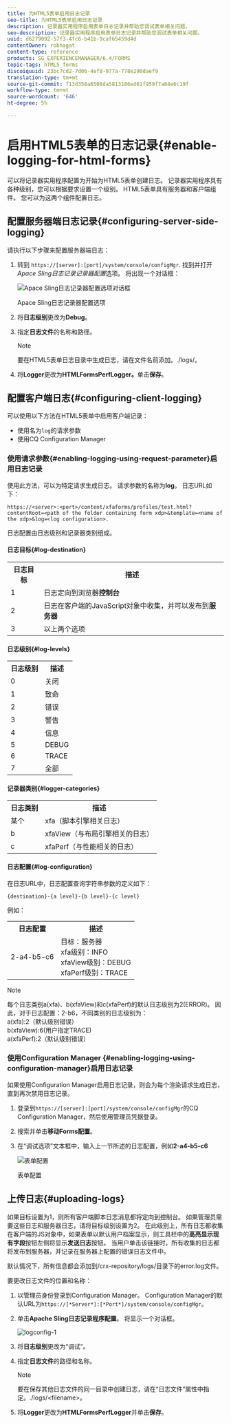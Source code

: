 ```yaml
---
title: 为HTML5表单启用日志记录
seo-title: 为HTML5表单启用日志记录
description: 记录器实用程序启用表单日志记录并帮助您调试表单相关问题。
seo-description: 记录器实用程序启用表单日志记录并帮助您调试表单相关问题。
uuid: d6279092-57f3-4fc6-b41b-9caf65459d4d
contentOwner: robhagat
content-type: reference
products: SG_EXPERIENCEMANAGER/6.4/FORMS
topic-tags: hTML5_forms
discoiquuid: 23bc7cd2-7d06-4ef8-977a-778e290daef9
translation-type: tm+mt
source-git-commit: f13d358a6508da5813186ed61f959f7a84e6c19f
workflow-type: tm+mt
source-wordcount: '646'
ht-degree: 5%

---
```



# 启用HTML5表单的日志记录{#enable-logging-for-html-forms}

可以将记录器实用程序配置为开始为HTML5表单创建日志。 记录器实用程序具有各种级别，您可以根据要求设置一个级别。 HTML5表单具有服务器和客户端组件。 您可以为这两个组件配置日志。

## 配置服务器端日志记录{#configuring-server-side-logging}

请执行以下步骤来配置服务器端日志：

1. 转到 `https://[server]:[port]/system/console/configMgr`. 找到并打开&#x200B;*Apace Sling日志记录记录器配置*&#x200B;选项。 将出现一个对话框：

   ![ Apace Sling日志记录器配置选项对话框](assets/logconfig.png)

   Apace Sling日志记录器配置选项

1. 将&#x200B;**日志级别**&#x200B;更改为&#x200B;**Debug**。

1. 指定&#x200B;**日志文件**&#x200B;的名称和路径。

   >[!NOTE]
   >
   >要在HTML5表单日志目录中生成日志，请在文件名前添加。./logs/。

1. 将&#x200B;**Logger**&#x200B;更改为&#x200B;**HTMLFormsPerfLogger。**&#x200B;单击&#x200B;**保存**。

## 配置客户端日志{#configuring-client-logging}

可以使用以下方法在HTML5表单中启用客户端记录：

* 使用名为`log`的请求参数
* 使用CQ Configuration Manager

### 使用请求参数{#enabling-logging-using-request-parameter}启用日志记录

使用此方法，可以为特定请求生成日志。 请求参数的名称为&#x200B;**log**。 日志URL如下：

`https://<server>:<port>/content/xfaforms/profiles/test.html?contentRoot=<path of the folder containing form xdp>&template=<name of the xdp>&log=<log configuration>.`

日志配置由日志级别和记录器类别组成。

#### 日志目标{#log-destination}

<table> 
 <tbody> 
  <tr> 
   <th><strong>日志目标</strong></th> 
   <th><strong>描述</strong></th> 
  </tr> 
  <tr> 
   <td>1</td> 
   <td>日志定向到浏览器<strong>控制台</strong></td> 
  </tr> 
  <tr> 
   <td>2</td> 
   <td>日志在客户端的JavaScript对象中收集，并可以发布到<strong>服务器</strong> </td> 
  </tr> 
  <tr> 
   <td>3</td> 
   <td>以上两个选项<br /> </td> 
  </tr> 
 </tbody> 
</table>

#### 日志级别{#log-levels}

<table> 
 <tbody> 
  <tr> 
   <th>日志级别</th> 
   <th>描述</th> 
  </tr> 
  <tr> 
   <td>0</td> 
   <td>关闭<br type="_moz" /> </td> 
  </tr> 
  <tr> 
   <td>1</td> 
   <td>致命<br type="_moz" /> </td> 
  </tr> 
  <tr> 
   <td>2</td> 
   <td>错误<br type="_moz" /> </td> 
  </tr> 
  <tr> 
   <td>3</td> 
   <td>警告<br type="_moz" /> </td> 
  </tr> 
  <tr> 
   <td>4</td> 
   <td>信息<br type="_moz" /> </td> 
  </tr> 
  <tr> 
   <td>5</td> 
   <td>DEBUG<br type="_moz" /> </td> 
  </tr> 
  <tr> 
   <td>6</td> 
   <td>TRACE<br type="_moz" /> </td> 
  </tr> 
  <tr> 
   <td>7</td> 
   <td>全部<br type="_moz" /> </td> 
  </tr> 
 </tbody> 
</table>

#### 记录器类别{#logger-categories}

<table> 
 <tbody> 
  <tr> 
   <th>日志类别</th> 
   <th>描述</th> 
  </tr> 
  <tr> 
   <td>某个 </td> 
   <td>xfa（脚本引擎相关日志）</td> 
  </tr> 
  <tr> 
   <td>b</td> 
   <td>xfaView（与布局引擎相关的日志）<br type="_moz" /> </td> 
  </tr> 
  <tr> 
   <td>c</td> 
   <td>xfaPerf（与性能相关的日志）<br type="_moz" /> </td> 
  </tr> 
 </tbody> 
</table>

#### 日志配置{#log-configuration}

在日志URL中，日志配置查询字符串参数的定义如下：

`{destination}-{a level}-{b level}-{c level}`

例如：

<table> 
 <tbody> 
  <tr> 
   <th>日志配置</th> 
   <th>描述</th> 
  </tr> 
  <tr> 
   <td>2-a4-b5-c6<br type="_moz" /> </td> 
   <td>目标：服务器<br /> xfa级别：INFO<br /> xfaView级别：DEBUG<br /> xfaPerf级别：TRACE</td> 
  </tr> 
 </tbody> 
</table>

>[!NOTE]
>
>每个日志类别a(xfa)、b(xfaView)和c(xfaPerf)的默认日志级别为2(ERROR)。 因此，对于日志配置：2-b6，不同类别的日志级别为：\
>a(xfa):2（默认级别错误）\
>b(xfaView):6(用户指定TRACE)\
>a(xfaPerf):2（默认级别错误）

### 使用Configuration Manager {#enabling-logging-using-configuration-manager}启用日志记录

如果使用Configuration Manager启用日志记录，则会为每个渲染请求生成日志，直到再次禁用日志记录。

1. 登录到`https://[server]:[port]/system/console/configMgr`的CQ Configuration Manager，然后使用管理员凭据登录。
1. 搜索并单击&#x200B;**移动Forms配置**。
1. 在“调试选项”文本框中，输入上一节所述的日志配置，例如&#x200B;**2-a4-b5-c6**

   ![表单配置](assets/forms_configuration.png)

   表单配置

## 上传日志{#uploading-logs}

如果目标设置为1，则所有客户端脚本日志消息都将定向到控制台。 如果管理员需要这些日志和服务器日志，请将目标级别设置为2。 在此级别上，所有日志都收集在客户端的JS对象中，如果表单以默认用户档案显示，则工具栏中的&#x200B;**高亮显示现有字段**&#x200B;按钮左侧将显示&#x200B;**发送日志**&#x200B;按钮。 当用户单击该链接时，所有收集的日志都将发布到服务器，并记录在服务器上配置的错误日志文件中。

默认情况下，所有信息都会添加到/crx-repository/logs/目录下的error.log文件。

要更改日志文件的位置和名称：

1. 以管理员身份登录到Configuration Manager。 Configuration Manager的默认URL为`https://[*Server*]:[*Port*]/system/console/configMgr`。
1. 单击&#x200B;**Apache Sling日志记录程序配置**。 将显示一个对话框。

   ![logconfig-1](assets/logconfig-1.png)

1. 将&#x200B;**日志级别**&#x200B;更改为“调试”。

1. 指定&#x200B;**日志文件**&#x200B;的路径和名称。

   >[!NOTE]
   >
   >要在保存其他日志文件的同一目录中创建日志，请在“日志文件”属性中指定。./logs/&lt;filename>。

1. 将&#x200B;**Logger**&#x200B;更改为&#x200B;**HTMLFormsPerfLogger**&#x200B;并单击&#x200B;**保存**。


